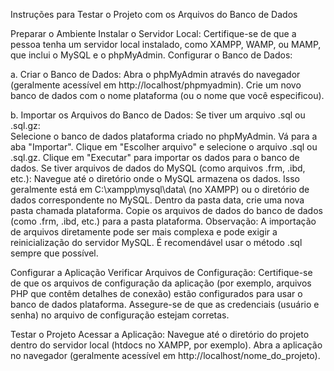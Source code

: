 Instruções para Testar o Projeto com os Arquivos do Banco de Dados

Preparar o Ambiente
Instalar o Servidor Local:
Certifique-se de que a pessoa tenha um servidor local instalado, como XAMPP, WAMP, ou MAMP, que inclui o MySQL e o phpMyAdmin.
Configurar o Banco de Dados:

  a. Criar o Banco de Dados:
  Abra o phpMyAdmin através do navegador (geralmente acessível em http://localhost/phpmyadmin).
  Crie um novo banco de dados com o nome plataforma (ou o nome que você especificou).
    
  b. Importar os Arquivos do Banco de Dados:
  Se tiver um arquivo .sql ou .sql.gz:  
    Selecione o banco de dados plataforma criado no phpMyAdmin.
    Vá para a aba "Importar".
    Clique em "Escolher arquivo" e selecione o arquivo .sql ou .sql.gz.
    Clique em "Executar" para importar os dados para o banco de dados.
    Se tiver arquivos de dados do MySQL (como arquivos .frm, .ibd, etc.):
      Navegue até o diretório onde o MySQL armazena os dados. Isso geralmente está em C:\xampp\mysql\data\ (no XAMPP) ou o diretório de dados correspondente no MySQL.
      Dentro da pasta data, crie uma nova pasta chamada plataforma.
      Copie os arquivos de dados do banco de dados (como .frm, .ibd, etc.) para a pasta plataforma.
      Observação: A importação de arquivos diretamente pode ser mais complexa e pode exigir a reinicialização do servidor MySQL. É recomendável usar o método .sql sempre que possível.

Configurar a Aplicação
Verificar Arquivos de Configuração:
Certifique-se de que os arquivos de configuração da aplicação (por exemplo, arquivos PHP que contêm detalhes de conexão) estão configurados para usar o banco de dados plataforma.
Assegure-se de que as credenciais (usuário e senha) no arquivo de configuração estejam corretas.

Testar o Projeto
Acessar a Aplicação:
Navegue até o diretório do projeto dentro do servidor local (htdocs no XAMPP, por exemplo).
Abra a aplicação no navegador (geralmente acessível em http://localhost/nome_do_projeto).
